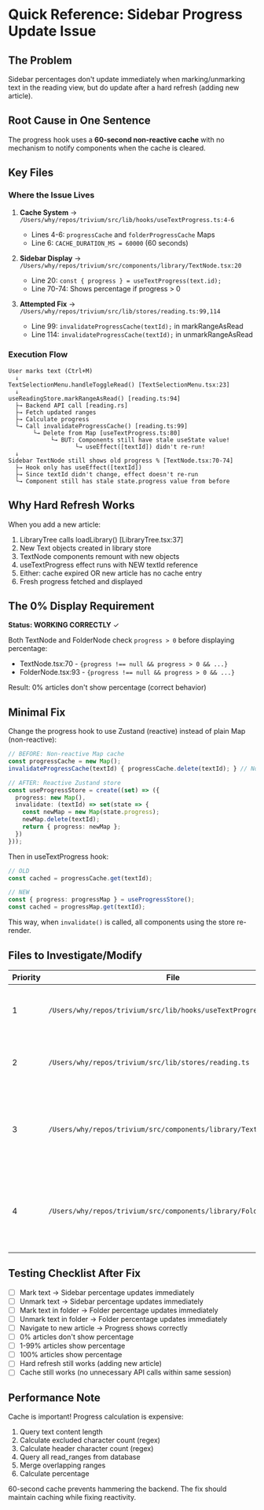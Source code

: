 # Quick Reference: Sidebar Progress Update Issue

## The Problem
Sidebar percentages don't update immediately when marking/unmarking text in the reading view, but do update after a hard refresh (adding new article).

## Root Cause in One Sentence
The progress hook uses a **60-second non-reactive cache** with no mechanism to notify components when the cache is cleared.

## Key Files

### Where the Issue Lives
1. **Cache System** → `/Users/why/repos/trivium/src/lib/hooks/useTextProgress.ts:4-6`
   - Lines 4-6: `progressCache` and `folderProgressCache` Maps
   - Line 6: `CACHE_DURATION_MS = 60000` (60 seconds)

2. **Sidebar Display** → `/Users/why/repos/trivium/src/components/library/TextNode.tsx:20`
   - Line 20: `const { progress } = useTextProgress(text.id);`
   - Line 70-74: Shows percentage if progress > 0

3. **Attempted Fix** → `/Users/why/repos/trivium/src/lib/stores/reading.ts:99,114`
   - Line 99: `invalidateProgressCache(textId);` in markRangeAsRead
   - Line 114: `invalidateProgressCache(textId);` in unmarkRangeAsRead

### Execution Flow
```
User marks text (Ctrl+M)
  ↓
TextSelectionMenu.handleToggleRead() [TextSelectionMenu.tsx:23]
  ↓
useReadingStore.markRangeAsRead() [reading.ts:94]
  ├→ Backend API call [reading.rs]
  ├→ Fetch updated ranges
  ├→ Calculate progress
  └→ Call invalidateProgressCache() [reading.ts:99]
       └→ Delete from Map [useTextProgress.ts:80]
            └→ BUT: Components still have stale useState value!
                   └→ useEffect([textId]) didn't re-run!
  ↓
Sidebar TextNode still shows old progress % [TextNode.tsx:70-74]
  ├→ Hook only has useEffect([textId])
  ├→ Since textId didn't change, effect doesn't re-run
  └→ Component still has stale state.progress value from before
```

## Why Hard Refresh Works
When you add a new article:
1. LibraryTree calls loadLibrary() [LibraryTree.tsx:37]
2. New Text objects created in library store
3. TextNode components remount with new objects
4. useTextProgress effect runs with NEW textId reference
5. Either: cache expired OR new article has no cache entry
6. Fresh progress fetched and displayed

## The 0% Display Requirement
**Status: WORKING CORRECTLY** ✓

Both TextNode and FolderNode check `progress > 0` before displaying percentage:
- TextNode.tsx:70 - `{progress !== null && progress > 0 && ...}`
- FolderNode.tsx:93 - `{progress !== null && progress > 0 && ...}`

Result: 0% articles don't show percentage (correct behavior)

## Minimal Fix
Change the progress hook to use Zustand (reactive) instead of plain Map (non-reactive):

```typescript
// BEFORE: Non-reactive Map cache
const progressCache = new Map();
invalidateProgressCache(textId) { progressCache.delete(textId); } // No notification!

// AFTER: Reactive Zustand store
const useProgressStore = create((set) => ({
  progress: new Map(),
  invalidate: (textId) => set(state => {
    const newMap = new Map(state.progress);
    newMap.delete(textId);
    return { progress: newMap };
  })
}));
```

Then in useTextProgress hook:
```typescript
// OLD
const cached = progressCache.get(textId);

// NEW  
const { progress: progressMap } = useProgressStore();
const cached = progressMap.get(textId);
```

This way, when `invalidate()` is called, all components using the store re-render.

## Files to Investigate/Modify

| Priority | File | Lines | Action |
|----------|------|-------|--------|
| 1 | `/Users/why/repos/trivium/src/lib/hooks/useTextProgress.ts` | 4-86 | Refactor cache system to be reactive |
| 2 | `/Users/why/repos/trivium/src/lib/stores/reading.ts` | 99, 114 | Update to use new cache system |
| 3 | `/Users/why/repos/trivium/src/components/library/TextNode.tsx` | 20 | No changes needed (just check after fixing hook) |
| 4 | `/Users/why/repos/trivium/src/components/library/FolderNode.tsx` | 25 | No changes needed (just check after fixing hook) |

## Testing Checklist After Fix

- [ ] Mark text → Sidebar percentage updates immediately
- [ ] Unmark text → Sidebar percentage updates immediately  
- [ ] Mark text in folder → Folder percentage updates immediately
- [ ] Unmark text in folder → Folder percentage updates immediately
- [ ] Navigate to new article → Progress shows correctly
- [ ] 0% articles don't show percentage
- [ ] 1-99% articles show percentage
- [ ] 100% articles show percentage
- [ ] Hard refresh still works (adding new article)
- [ ] Cache still works (no unnecessary API calls within same session)

## Performance Note
Cache is important! Progress calculation is expensive:
1. Query text content length
2. Calculate excluded character count (regex)
3. Calculate header character count (regex)
4. Query all read_ranges from database
5. Merge overlapping ranges
6. Calculate percentage

60-second cache prevents hammering the backend. The fix should maintain caching while fixing reactivity.
